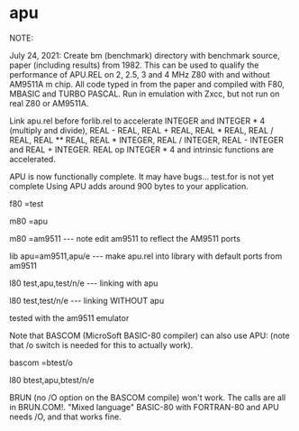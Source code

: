 # apu

NOTE:

July 24, 2021: Create bm (benchmark) directory with benchmark source, paper (including results)
from 1982. This can be used to qualify the performance of APU.REL on 2, 2.5, 3 and 4 MHz Z80 with
and without AM9511A m chip. All code typed in from the paper and compiled with F80, MBASIC
and TURBO PASCAL. Run in emulation with Zxcc, but not run on real Z80 or AM9511A.


Link apu.rel before forlib.rel to accelerate INTEGER and INTEGER * 4 (multiply and divide),
REAL - REAL, REAL + REAL, REAL * REAL, REAL / REAL, REAL ** REAL, REAL * INTEGER,
REAL / INTEGER, REAL - INTEGER and REAL + INTEGER. REAL op INTEGER * 4 and intrinsic
functions are accelerated.

APU is now functionally complete. It may have bugs... test.for is not yet complete
Using APU adds around 900 bytes to your application.

f80 =test

m80 =apu

m80 =am9511         --- note edit am9511 to reflect the AM9511 ports

lib apu=am9511,apu/e  --- make apu.rel into library with default ports from am9511

l80 test,apu,test/n/e  --- linking with apu

l80 test,test/n/e --- linking WITHOUT apu

tested with the am9511 emulator

Note that BASCOM (MicroSoft BASIC-80 compiler) can also use APU: (note that /o switch
is needed for this to actually work).

bascom =btest/o

l80 btest,apu,btest/n/e

BRUN (no /O option on the BASCOM compile) won't work. The calls are all in BRUN.COM!. "Mixed language"
BASIC-80 with FORTRAN-80 and APU needs /O, and that works fine.




